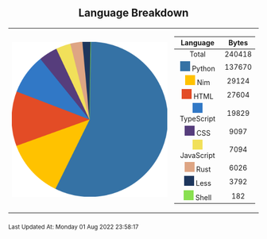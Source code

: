 <span align="center">

## Language Breakdown

</span>

<foreignObject>
<body xmlns="http://www.w3.org/1999/xhtml">
<table align="center">
<tr>
<td>

![Pie Chart](./assets/PieChart.svg "Pie Chart Detailing used languages")


</td>
<td>

|Language|Bytes|
|:-:|:-:|
|Total|240418|
|![Python](./assets/Python.svg) Python|137670|
|![Nim](./assets/Nim.svg) Nim|29124|
|![HTML](./assets/HTML.svg) HTML|27604|
|![TypeScript](./assets/TypeScript.svg) TypeScript|19829|
|![CSS](./assets/CSS.svg) CSS|9097|
|![JavaScript](./assets/JavaScript.svg) JavaScript|7094|
|![Rust](./assets/Rust.svg) Rust|6026|
|![Less](./assets/Less.svg) Less|3792|
|![Shell](./assets/Shell.svg) Shell|182|


</td>
</tr>
</table>
</body>
</foreignObject>

<sub>
Last Updated At:
Monday 01 Aug 2022 23:58:17

</sub>